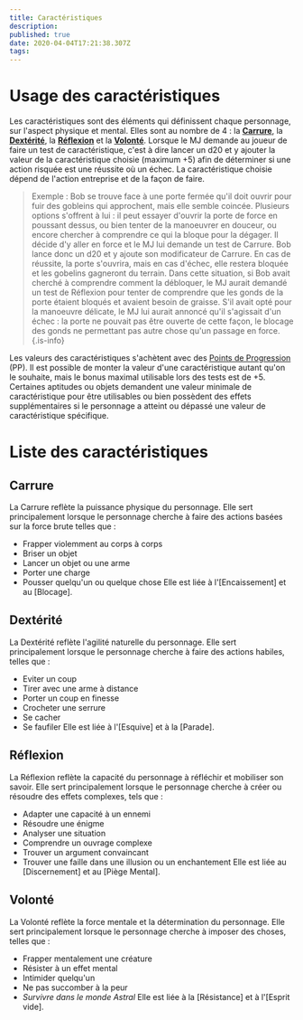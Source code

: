 ```yaml
---
title: Caractéristiques
description: 
published: true
date: 2020-04-04T17:21:38.307Z
tags: 
---
```


# Usage des caractéristiques
Les caractéristiques sont des éléments qui définissent chaque personnage, sur l'aspect physique et mental. Elles sont au nombre de 4 : la **[Carrure](##Carrure)**, la **[Dextérité](##Dextérité)**, la **[Réflexion](##Réflexion)** et la **[Volonté](##Volonté)**.
Lorsque le MJ demande au joueur de faire un test de caractéristique, c'est à dire lancer un d20 et y ajouter la valeur de la caractéristique choisie (maximum +5) afin de déterminer si une action risquée est une réussite où un échec. La caractéristique choisie dépend de l'action entreprise et de la façon de faire.
> Exemple :
Bob se trouve face à une porte fermée qu'il doit ouvrir pour fuir des gobleins qui approchent, mais elle semble coincée. Plusieurs options s'offrent à lui : il peut essayer d'ouvrir la porte de force en poussant dessus, ou bien tenter de la manoeuvrer en douceur, ou encore chercher à comprendre ce qui la bloque pour la dégager. Il décide d'y aller en force et le MJ lui demande un test de Carrure. Bob lance donc un d20 et y ajoute son modificateur de Carrure. En cas de réussite, la porte s'ouvrira, mais en cas d'échec, elle restera bloquée et les gobelins gagneront du terrain.
Dans cette situation, si Bob avait cherché à comprendre comment la débloquer, le MJ aurait demandé un test de Réflexion pour tenter de comprendre que les gonds de la porte étaient bloqués et avaient besoin de graisse. S'il avait opté pour la manoeuvre délicate, le MJ lui aurait annoncé qu'il s'agissait d'un échec : la porte ne pouvait pas être ouverte de cette façon, le blocage des gonds ne permettant pas autre chose qu'un passage en force.
{.is-info}

Les valeurs des caractéristiques s'achètent avec des [Points de Progression](http://de-dale.hd.free.fr/projet-renaissance/syst%C3%A8me-de-jeu/points-progression) (PP).
Il est possible de monter la valeur d'une caractéristique autant qu'on le souhaite, mais le bonus maximal utilisable lors des tests est de +5.
Certaines aptitudes ou objets demandent une valeur minimale de caractéristique pour être utilisables ou bien possèdent des effets supplémentaires si le personnage a atteint ou dépassé une valeur de caractéristique spécifique.

# Liste des caractéristiques
## Carrure
La Carrure reflète la puissance physique du personnage.
Elle sert principalement lorsque le personnage cherche à faire des actions basées sur la force brute telles que :
* Frapper violemment au corps à corps
* Briser un objet
* Lancer un objet ou une arme
* Porter une charge
* Pousser quelqu'un ou quelque chose
Elle est liée à l'[Encaissement] et au [Blocage].

## Dextérité
La Dextérité reflète l'agilité naturelle du personnage.
Elle sert principalement lorsque le personnage cherche à faire des actions habiles, telles que :
* Eviter un coup
* Tirer avec une arme à distance
* Porter un coup en finesse
* Crocheter une serrure
* Se cacher
* Se faufiler
Elle est liée à l'[Esquive] et à la [Parade].

## Réflexion
La Réflexion reflète la capacité du personnage à réfléchir et mobiliser son savoir.
Elle sert principalement lorsque le personnage cherche à créer ou résoudre des effets complexes, tels que :
* Adapter une capacité à un ennemi
* Résoudre une énigme
* Analyser une situation
* Comprendre un ouvrage complexe
* Trouver un argument convaincant
* Trouver une faille dans une illusion ou un enchantement
Elle est liée au [Discernement] et au [Piège Mental].

## Volonté
La Volonté reflète la force mentale et la détermination du personnage.
Elle sert principalement lorsque le personnage cherche à imposer des choses, telles que :
* Frapper mentalement une créature
* Résister à un effet mental
* Intimider quelqu'un
* Ne pas succomber à la peur
* *Survivre dans le monde Astral*
Elle est liée à la [Résistance] et à l'[Esprit vide].